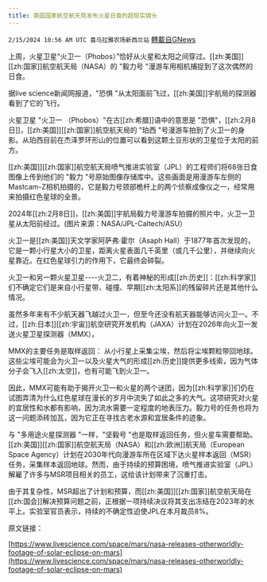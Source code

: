 ```yaml
---
title: 美国国家航空航天局发布火星日食的超现实镜头
---
```

`2/15/2024 10:56 AM UTC 喜马拉雅农场新西兰站` [轉載自GNews](https://gnews.org/articles/2309487)

上周，火星卫星“火卫一（Phobos）”恰好从火星和太阳之间穿过。[[zh:美国]][[zh:国家]]航空航天局（NASA）的 "毅力号 "漫游车用相机捕捉到了这次偶然的日食。

据live science新闻网报道，"恐惧 "从太阳面前飞过，[[zh:美国]]宇航局的探测器看到了它的飞行。

火星卫星 "火卫一 （Phobos）"在古[[zh:希腊]]语中的意思是 "恐惧"，[[zh:2月8日]]，[[zh:美国]][[zh:国家]]航空航天局的 "珀西 "号漫游车拍到了火卫一的身影。从珀西目前在杰泽罗环形山的位置可以看到这颗土豆形状的卫星位于太阳的前方。

[[zh:美国]][[zh:国家]]航空航天局喷气推进实验室（JPL）的工程师们将68张日食图像上传到他们的 "毅力 "号原始图像存储库中。这些画面是用漫游车左侧的Mastcam\-Z相机拍摄的，它是毅力号颈部桅杆上的两个侦察成像仪之一，经常用来拍摄红色星球的全景。

2024年[[zh:2月8日]]，[[zh:美国]]宇航局毅力号漫游车拍摄的照片中，火卫一卫星从太阳前经过。(图片来源：NASA/JPL-Caltech/ASU）

火卫一是[[zh:美国]]天文学家阿萨弗·霍尔（Asaph Hall）于1877年首次发现的，它是一颗小行星大小的卫星，距离火星表面几千英里（或几千公里），并继续向火星靠近。在红色星球引力的作用下，它最终会碎裂。

火卫一和另一颗火星卫星\----火卫二，有着神秘的形成[[zh:历史]]：[[zh:科学家]]们不确定它们是来自小行星带、碰撞、早期[[zh:太阳系]]的残留碎片还是其他什么情况。

虽然多年来有不少航天器飞越过火卫一，但至今还没有航天器能够访问火卫一。不过，[[zh:日本]][[zh:宇宙]]航空研究开发机构（JAXA）计划在2026年向火卫一发送火星卫星探测器（MMX）。

MMX的主要任务是取样返回： 从小行星上采集尘埃，然后将尘埃颗粒带回地球。这些尘埃可能会为火卫一以及火星大气的形成[[zh:历史]]提供更多线索，因为气体分子会飞入[[zh:太空]]，也有可能飞到火卫一。

因此，MMX可能有助于揭开火卫一和火星的两个谜团，因为[[zh:科学家]]们仍在试图弄清为什么红色星球在漫长的岁月中流失了如此之多的大气。这项研究对火星的宜居性和水都有影响，因为流水需要一定程度的地表压力。毅力号的任务也将为这一问题添砖加瓦，因为它正在寻找古老水源和宜居条件的迹象。

与 "多用途火星探测器 "一样，"坚毅号 "也是取样返回任务，但火星车需要帮助。[[zh:美国]][[zh:国家]]航空航天局（NASA）和[[zh:欧洲]]航天局（European Space Agency）计划在2030年代向漫游车所在区域下达火星样本返回（MSR）任务，采集样本返回地球。然而，由于持续的预算困境，喷气推进实验室（JPL）解雇了许多与MSR项目相关的员工，这给该计划带来了沉重打击。

由于其复杂性，MSR超出了计划和预算，而[[zh:美国]][[zh:国家]]航空航天局在[[zh:国会]]解决预算问题之前，正根据一项持续决议将其支出冻结在2023年的水平上。实验室官员表示，持续的不确定性迫使JPL在本月裁员8%。

原文链接：

[https://www.livescience.com/space/mars/nasa-releases-otherworldly-footage-of-solar-eclipse-on-mars](https://www.livescience.com/space/mars/nasa-releases-otherworldly-footage-of-solar-eclipse-on-mars)


